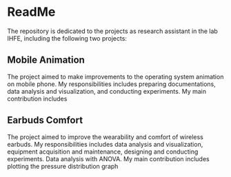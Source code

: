 # ReadMe

The repository is dedicated to the projects as research assistant in the lab IHFE, including the following two projects:

## Mobile Animation
The project aimed to make improvements to the operating system animation on mobile phone. My responsibilities includes preparing documentations, data analysis and visualization, and conducting experiments. My main contribution includes

## Earbuds Comfort
The project aimed to improve the wearability and comfort of wireless earbuds. My responsibilities includes data analysis and visualization, equipment acquisition and maintenance, designing and conducting experiments. Data analysis with ANOVA. My main contribution includes plotting the pressure distribution graph
